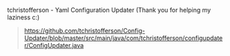 tchristofferson - Yaml Configuration Updater (Thank you for helping my laziness c:)
> https://github.com/tchristofferson/Config-Updater/blob/master/src/main/java/com/tchristofferson/configupdater/ConfigUpdater.java

